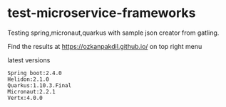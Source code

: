 # test-microservice-frameworks

Testing spring,micronaut,quarkus with sample json creator from gatling.

Find the results at https://ozkanpakdil.github.io/ on top right menu

latest versions
```
Spring boot:2.4.0
Helidon:2.1.0
Quarkus:1.10.3.Final
Micronaut:2.2.1
Vertx:4.0.0
```
